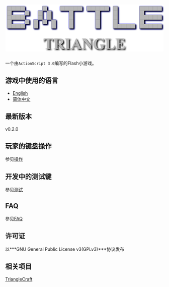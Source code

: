 # [![Title](Title_Img.png)](https://github.com/ARCJ137442/BattleTriangle-Gamma)

一个由`ActionScript 3.0`编写的Flash小游戏。

## 游戏中使用的语言

* [English](README.md)
* [简体中文](README.zh.md)

## 最新版本

v0.2.0

## 玩家的键盘操作

参见[操作](CONTROL.zh.md)

## 开发中的测试键

参见[测试](DEBUG.zh.md)

## FAQ

参见[FAQ](FAQ.zh.md)

## 许可证

以***GNU General Public License v3(GPLv3)***协议发布

## 相关项目

[TriangleCraft](https://github.com/ARCJ137442/TriangleCraft)